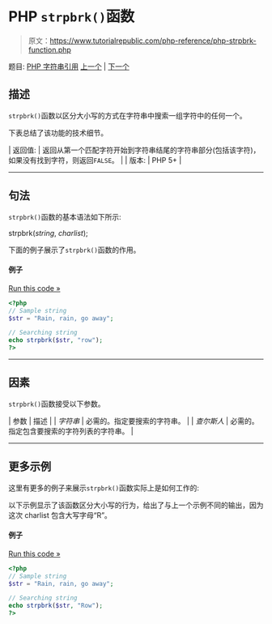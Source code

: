 # PHP `strpbrk()`函数

> 原文：<https://www.tutorialrepublic.com/php-reference/php-strpbrk-function.php>

题目: [PHP 字符串引用](php-string-functions.php) [上一个](php-strncmp-function.php) | [下一个](php-strpos-function.php)

## 描述

`strpbrk()`函数以区分大小写的方式在字符串中搜索一组字符中的任何一个。

下表总结了该功能的技术细节。

| 返回值: | 返回从第一个匹配字符开始到字符串结尾的字符串部分(包括该字符)，如果没有找到字符，则返回`FALSE`。 |
| 版本: | PHP 5+ |

* * *

## 句法

`strpbrk()`函数的基本语法如下所示:

strpbrk(*string*, *charlist*);

下面的例子展示了`strpbrk()`函数的作用。

#### 例子

[Run this code »](../codelab.php?topic=php&file=search-a-string-for-any-of-a-set-of-characters "Run this code to view the output")

```php
<?php
// Sample string
$str = "Rain, rain, go away";

// Searching string
echo strpbrk($str, "row");
?>
```

* * *

## 因素

`strpbrk()`函数接受以下参数。

| 参数 | 描述 |
| *字符串* | 必需的。指定要搜索的字符串。 |
| *查尔斯人* | 必需的。指定包含要搜索的字符列表的字符串。 |

* * *

## 更多示例

这里有更多的例子来展示`strpbrk()`函数实际上是如何工作的:

以下示例显示了该函数区分大小写的行为，给出了与上一个示例不同的输出，因为这次 charlist 包含大写字母“R”。

#### 例子

[Run this code »](../codelab.php?topic=php&file=case-insensitivity-in-strpbrk "Run this code to view the output")

```php
<?php
// Sample string
$str = "Rain, rain, go away";

// Searching string
echo strpbrk($str, "Row");
?>
```